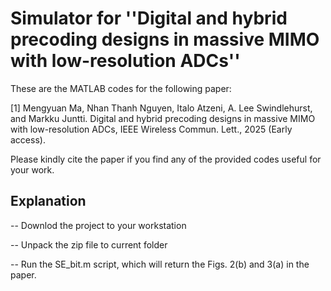 # Simulator for ''Digital and hybrid precoding designs in massive MIMO with low-resolution ADCs''
These are the MATLAB codes for the following paper:

[1] Mengyuan Ma, Nhan Thanh Nguyen, Italo Atzeni, A. Lee Swindlehurst, and Markku Juntti. Digital and hybrid precoding designs in massive MIMO with low-resolution ADCs, IEEE Wireless Commun. Lett., 2025 (Early access).

Please kindly cite the paper if you find any of the provided codes useful for your work.

## Explanation

-- Downlod the project to your workstation

-- Unpack the zip file to current folder

-- Run the SE_bit.m script, which will return the Figs. 2(b) and 3(a) in the paper.

